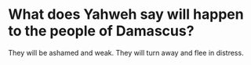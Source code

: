 # What does Yahweh say will happen to the people of Damascus?

They will be ashamed and weak. They will turn away and flee in distress.
